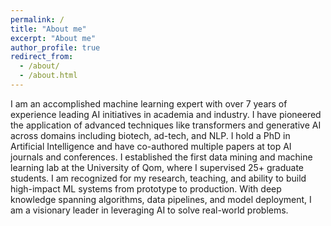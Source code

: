 ```yaml
---
permalink: /
title: "About me"
excerpt: "About me"
author_profile: true
redirect_from: 
  - /about/
  - /about.html
---
```


I am an accomplished machine learning expert with over 7 years of experience leading AI initiatives in academia and industry. I have pioneered the application of advanced techniques like transformers and generative AI across domains including biotech, ad-tech, and NLP. I hold a PhD in Artificial Intelligence and have co-authored multiple papers at top AI journals and conferences. I established the first data mining and machine learning lab at the University of Qom, where I supervised 25+ graduate students. I am recognized for my research, teaching, and ability to build high-impact ML systems from prototype to production. With deep knowledge spanning algorithms, data pipelines, and model deployment, I am a visionary leader in leveraging AI to solve real-world problems.

